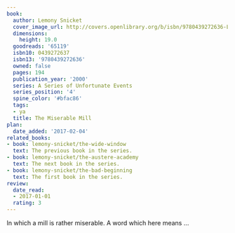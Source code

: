 ```yaml
---
book:
  author: Lemony Snicket
  cover_image_url: http://covers.openlibrary.org/b/isbn/9780439272636-L.jpg
  dimensions:
    height: 19.0
  goodreads: '65119'
  isbn10: 0439272637
  isbn13: '9780439272636'
  owned: false
  pages: 194
  publication_year: '2000'
  series: A Series of Unfortunate Events
  series_position: '4'
  spine_color: '#bfac86'
  tags:
  - ya
  title: The Miserable Mill
plan:
  date_added: '2017-02-04'
related_books:
- book: lemony-snicket/the-wide-window
  text: The previous book in the series.
- book: lemony-snicket/the-austere-academy
  text: The next book in the series.
- book: lemony-snicket/the-bad-beginning
  text: The first book in the series.
review:
  date_read:
  - 2017-01-01
  rating: 3
---
```


In which a mill is rather miserable. A word which here means …
